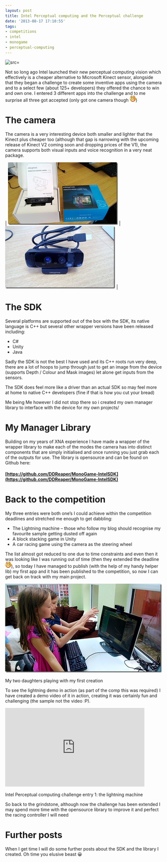 ```yaml
---
layout: post
title: Intel Perceptual computing and the Perceptual challenge
date: '2013-08-17 17:10:55'
tags:
- competitions
- intel
- monogame
- perceptual-computing
---
```


![src=]()

Not so long ago Intel launched their new perceptual computing vision which effectively is a cheaper alternative to Microsoft Kinect sensor, alongside that they began a challenge to create some inventive apps using the camera and to a select few (about 125+ developers) they offered the chance to win and own one.  I entered 3 different apps into the challenge and to me surprise all three got accepted (only got one camera though ![Open-mouthed smile](/assets/img/wordpress/2013/08/wlEmoticon-openmouthedsmile1.png))

# The camera

The camera is a very interesting device both smaller and lighter that the Kinect plus cheaper too (although that gap is narrowing with the upcoming release of Kinect V2 coming soon and dropping prices of the V1), the camera supports both visual inputs and voice recognition in a very neat package.

| [![WP_20130722_002](/assets/img/wordpress/2013/08/WP_20130722_002_thumb.jpg "WP\_20130722\_002")](/assets/img/wordpress/2013/08/WP_20130722_002.jpg) | [![WP_20130722_003](/assets/img/wordpress/2013/08/WP_20130722_003_thumb.jpg "WP\_20130722\_003")](/assets/img/wordpress/2013/08/WP_20130722_003.jpg) |

# The SDK

Several platforms are supported out of the box with the SDK, its native language is C++ but several other wrapper versions have been released including:

- C#
- Unity
- Java

Sadly the SDK is not the best I have used and its C++ roots run very deep, there are a lot of hoops to jump through just to get an image from the device (supports Depth / Colour and Mask images) let alone get inputs from the sensors.

The SDK does feel more like a driver than an actual SDK so may feel more at home to native C++ developers (fine if that is how you cut your bread)

Me being Me however I did not stop there so i created my own manager library to interface with the device for my own projects/

# My Manager Library

Building on my years of XNA experience I have made a wrapper of the wrapper library to make each of the modes the camera has into distinct components that are simply initialised and once running you just grab each of the outputs for use.  The library is opensource and can be found on Github here:

#### [https://github.com/DDReaper/MonoGame-IntelSDK](https://github.com/DDReaper/MonoGame-IntelSDK)

# Back to the competition

My three entries were both one’s I could achieve within the competition deadlines and stretched me enough to get dabbling:

- The Lightning machine – those who follow my blog should recognise my favourite sample getting dusted off again
- A block stacking game in Unity
- A car racing game using the camera as the steering wheel

The list almost got reduced to one due to time constraints and even then it was looking like I was running out of time (then they extended the deadline ![Open-mouthed smile](/assets/img/wordpress/2013/08/wlEmoticon-openmouthedsmile1.png)), so today I have managed to publish (with the help of my handy helper lib) my first app and it has been published to the competition, so now I can get back on track with my main project.

[![Blink_bc437e84-4fad-4f9a-9280-717800df4f33_5_2013-08-17](/assets/img/wordpress/2013/08/Blink_bc437e84-4fad-4f9a-9280-717800df4f33_5_2013-08-17_thumb.jpg "Blink\_bc437e84-4fad-4f9a-9280-717800df4f33\_5\_2013-08-17")](/assets/img/wordpress/2013/08/Blink_bc437e84-4fad-4f9a-9280-717800df4f33_5_2013-08-17.jpg)

My two daughters playing with my first creation

To see the lightning demo in action (as part of the comp this was required) I have created a demo video of it in action, creating it was certainly fun and challenging (the sample not the video :P).

<object width="448" height="252" classid="clsid:d27cdb6e-ae6d-11cf-96b8-444553540000" codebase="http://download.macromedia.com/pub/shockwave/cabs/flash/swflash.cab#version=6,0,40,0"><param name="src" value="http://www.youtube.com/v/CEUjkvGFvJ0?hl=en&amp;hd=1">
<embed width="448" height="252" type="application/x-shockwave-flash" src="http://www.youtube.com/v/CEUjkvGFvJ0?hl=en&amp;hd=1"></embed></object>

Intel Perceptual computing challenge entry 1: the lightning machine

So back to the grindstone, although now the challenge has been extended I may spend more time with the opensource library to improve it and perfect the racing controller I will need

# Further posts

When I get time I will do some further posts about the SDK and the library I created.  Oh time you elusive beast 😀

